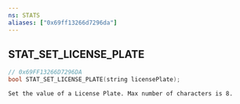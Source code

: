 ```yaml
---
ns: STATS
aliases: ["0x69ff13266d7296da"]
---
```

## STAT_SET_LICENSE_PLATE

```c
// 0x69FF13266D7296DA
bool STAT_SET_LICENSE_PLATE(string licensePlate);
```

```
Set the value of a License Plate. Max number of characters is 8.
```
